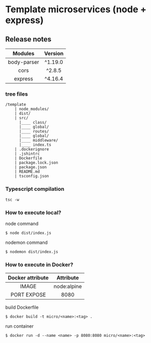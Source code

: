 # Template microservices (node + express) #

## Release notes ##
|    Modules   	| Version 	|
|:-----------:	|:-------:	|
| body-parser 	| ^1.19.0 	|
|     cors    	|  ^2.8.5 	|
|   express   	| ^4.16.4 	|

### tree files ###
```
/template
    | node_modules/
    | dist/
    | src/
      |____ class/
      |____ global/
      |____ routes/
      |____ global/
      |____ middleware/
      |____ index.ts
    | .dockerignore
    | .jshintrc
    | Dockerfile
    | package.lock.json
    | package.json
    | README.md
    | tsconfig.json
```


### Typescript compilation ###
```
tsc -w
```

### How to execute local? ###
node command
```
$ node dist/index.js
```

nodemon command
```
$ nodemon dist/index.js
```

### How to execute in Docker? ###
| Docker attribute |  Attribute  |
|:---------------: |:----------: |
| IMAGE 	       | node:alpine |
| PORT EXPOSE 	   |     8080    |

build Dockerfile
```
$ docker build -t micro/<name>:<tag> .
```

run container
```
$ docker run -d --name <name> -p 8080:8080 micro/<name>:<tag>
```